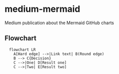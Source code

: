 # medium-mermaid
Medium publication about the Mermaid GitHub charts

## Flowchart

```mermaid 
  flowchart LR
    A[Hard edge] -->|Link text| B(Round edge)
    B --> C{Decision}
    C -->|One| D[Result one]
    C -->|Two| E[Result two]
```
